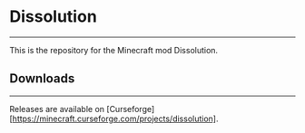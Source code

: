 # Dissolution
---
This is the repository for the Minecraft mod Dissolution.

## Downloads
---
Releases are available on [Curseforge][https://minecraft.curseforge.com/projects/dissolution].
